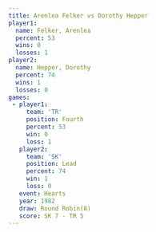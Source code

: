 ```yaml
---
title: Arenlea Felker vs Dorothy Hepper
player1:               
  name: Felker, Arenlea
  percent: 53          
  wins: 0              
  losses: 1            
player2:               
  name: Hepper, Dorothy
  percent: 74          
  wins: 1              
  losses: 0            
games:
 - player1:          
     team: 'TR'      
     position: Fourth
     percent: 53     
     win: 0          
     loss: 1         
   player2:        
     team: 'SK'    
     position: Lead
     percent: 74   
     win: 1        
     loss: 0       
   event: Hearts       
   year: 1982          
   draw: Round Robin(8)
   score: SK 7 - TR 5  
---
```

